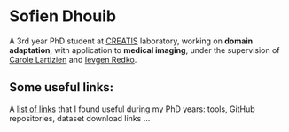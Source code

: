 # Sofien Dhouib
A 3rd year PhD student at [CREATIS](https://www.creatis.insa-lyon.fr/site7/en) laboratory, working on **domain adaptation**, with application to **medical imaging**, under the supervision of [Carole Lartizien](https://www.creatis.insa-lyon.fr/~lartizien/) and [Ievgen Redko](https://ievred.github.io/).

## Some useful links:
A [list of links](useful_links.md) that I found useful during my PhD years: tools, GitHub repositories, dataset download links ...
